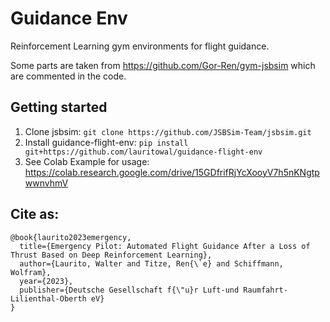 # Guidance Env
Reinforcement Learning gym environments for flight guidance.

Some parts are taken from https://github.com/Gor-Ren/gym-jsbsim which are commented in the code.

## Getting started
1. Clone jsbsim: `git clone https://github.com/JSBSim-Team/jsbsim.git`
2. Install guidance-flight-env: `pip install git+https://github.com/lauritowal/guidance-flight-env`
3. See Colab Example for usage:
https://colab.research.google.com/drive/15GDfrifRjYcXooyV7h5nKNgtpwwnvhmV

## Cite as: 
```
@book{laurito2023emergency,
  title={Emergency Pilot: Automated Flight Guidance After a Loss of Thrust Based on Deep Reinforcement Learning},
  author={Laurito, Walter and Titze, Ren{\`e} and Schiffmann, Wolfram},
  year={2023},
  publisher={Deutsche Gesellschaft f{\"u}r Luft-und Raumfahrt-Lilienthal-Oberth eV}
}
```
